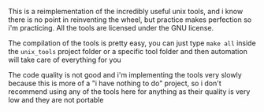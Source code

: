 This is a reimplementation of the incredibly useful unix tools, and i know
there is no point in reinventing the wheel, but practice makes perfection
so i'm practicing. All the tools are licensed under the GNU license.

The compilation of the tools is pretty easy, you can just type  ```make all```
inside the `unix_tools` project folder or a specific tool folder and then
automation will take care of everything for you


The code quality is not good and i'm implementing the tools very slowly because
this is more of a "i have nothing to do" project, so i don't recommend using any 
of the tools here for anything as their quality is very low and they are not 
portable
